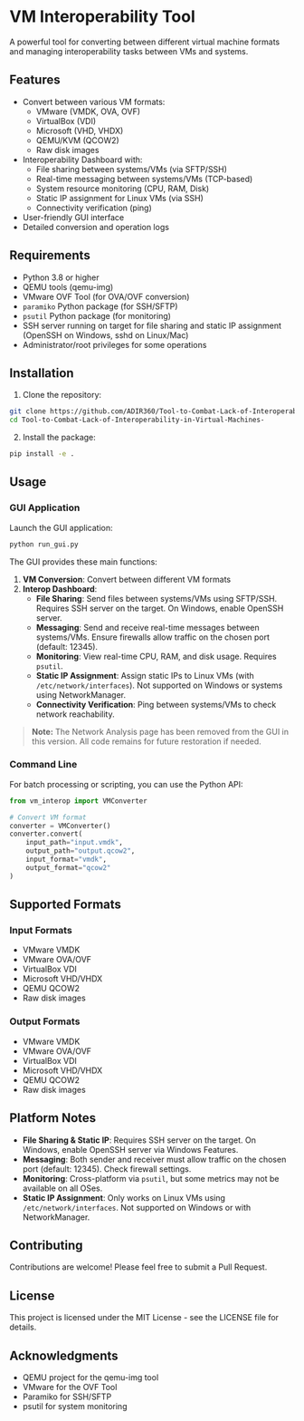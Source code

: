 # VM Interoperability Tool

A powerful tool for converting between different virtual machine formats and managing interoperability tasks between VMs and systems.

## Features

- Convert between various VM formats:
  - VMware (VMDK, OVA, OVF)
  - VirtualBox (VDI)
  - Microsoft (VHD, VHDX)
  - QEMU/KVM (QCOW2)
  - Raw disk images
- Interoperability Dashboard with:
  - File sharing between systems/VMs (via SFTP/SSH)
  - Real-time messaging between systems/VMs (TCP-based)
  - System resource monitoring (CPU, RAM, Disk)
  - Static IP assignment for Linux VMs (via SSH)
  - Connectivity verification (ping)
- User-friendly GUI interface
- Detailed conversion and operation logs

## Requirements

- Python 3.8 or higher
- QEMU tools (qemu-img)
- VMware OVF Tool (for OVA/OVF conversion)
- `paramiko` Python package (for SSH/SFTP)
- `psutil` Python package (for monitoring)
- SSH server running on target for file sharing and static IP assignment (OpenSSH on Windows, sshd on Linux/Mac)
- Administrator/root privileges for some operations

## Installation

1. Clone the repository:
```bash
git clone https://github.com/ADIR360/Tool-to-Combat-Lack-of-Interoperability-in-Virtual-Machines-.git
cd Tool-to-Combat-Lack-of-Interoperability-in-Virtual-Machines-
```

2. Install the package:
```bash
pip install -e .
```

## Usage

### GUI Application

Launch the GUI application:
```bash
python run_gui.py
```

The GUI provides these main functions:
1. **VM Conversion**: Convert between different VM formats
2. **Interop Dashboard**:
   - **File Sharing**: Send files between systems/VMs using SFTP/SSH. Requires SSH server on the target. On Windows, enable OpenSSH server.
   - **Messaging**: Send and receive real-time messages between systems/VMs. Ensure firewalls allow traffic on the chosen port (default: 12345).
   - **Monitoring**: View real-time CPU, RAM, and disk usage. Requires `psutil`.
   - **Static IP Assignment**: Assign static IPs to Linux VMs (with `/etc/network/interfaces`). Not supported on Windows or systems using NetworkManager.
   - **Connectivity Verification**: Ping between systems/VMs to check network reachability.

> **Note:** The Network Analysis page has been removed from the GUI in this version. All code remains for future restoration if needed.

### Command Line

For batch processing or scripting, you can use the Python API:

```python
from vm_interop import VMConverter

# Convert VM format
converter = VMConverter()
converter.convert(
    input_path="input.vmdk",
    output_path="output.qcow2",
    input_format="vmdk",
    output_format="qcow2"
)
```

## Supported Formats

### Input Formats
- VMware VMDK
- VMware OVA/OVF
- VirtualBox VDI
- Microsoft VHD/VHDX
- QEMU QCOW2
- Raw disk images

### Output Formats
- VMware VMDK
- VMware OVA/OVF
- VirtualBox VDI
- Microsoft VHD/VHDX
- QEMU QCOW2
- Raw disk images

## Platform Notes

- **File Sharing & Static IP**: Requires SSH server on the target. On Windows, enable OpenSSH server via Windows Features.
- **Messaging**: Both sender and receiver must allow traffic on the chosen port (default: 12345). Check firewall settings.
- **Monitoring**: Cross-platform via `psutil`, but some metrics may not be available on all OSes.
- **Static IP Assignment**: Only works on Linux VMs using `/etc/network/interfaces`. Not supported on Windows or with NetworkManager.

## Contributing

Contributions are welcome! Please feel free to submit a Pull Request.

## License

This project is licensed under the MIT License - see the LICENSE file for details.

## Acknowledgments

- QEMU project for the qemu-img tool
- VMware for the OVF Tool
- Paramiko for SSH/SFTP
- psutil for system monitoring 